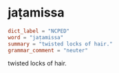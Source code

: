 # jaṭamissa

``` toml
dict_label = "NCPED"
word = "jaṭamissa"
summary = "twisted locks of hair."
grammar_comment = "neuter"
```

twisted locks of hair.

